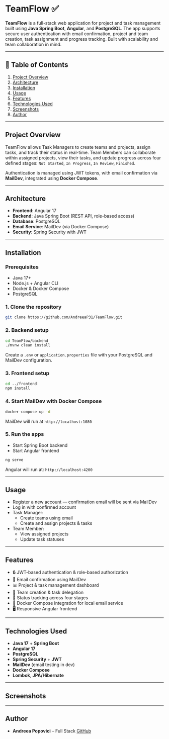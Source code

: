 # TeamFlow ✅

**TeamFlow** is a full-stack web application for project and task management built using **Java Spring Boot**, **Angular**, and **PostgreSQL**. The app supports secure user authentication with email confirmation, project and team creation, task assignment and progress tracking. Built with scalability and team collaboration in mind.

---

## 📑 Table of Contents
1. [Project Overview](#project-overview)
2. [Architecture](#architecture)
3. [Installation](#installation)
4. [Usage](#usage)
5. [Features](#features)
6. [Technologies Used](#technologies-used)
7. [Screenshots](#screenshots)
8. [Author](#author)

---

## Project Overview

TeamFlow allows Task Managers to create teams and projects, assign tasks, and track their status in real-time. Team Members can collaborate within assigned projects, view their tasks, and update progress across four defined stages: `Not Started`, `In Progress`, `In Review`, `Finished`.

Authentication is managed using JWT tokens, with email confirmation via **MailDev**, integrated using **Docker Compose**.

---

## Architecture

- **Frontend**: Angular 17 
- **Backend**: Java Spring Boot (REST API, role-based access)
- **Database**: PostgreSQL
- **Email Service**: MailDev (via Docker Compose)
- **Security**: Spring Security with JWT

---

## Installation

### Prerequisites
- Java 17+
- Node.js + Angular CLI
- Docker & Docker Compose
- PostgreSQL

### 1. Clone the repository
```bash
git clone https://github.com/AndreeaP31/TeamFlow.git
```

### 2. Backend setup
```bash
cd TeamFlow/backend
./mvnw clean install
```

Create a `.env` or `application.properties` file with your PostgreSQL and MailDev configuration.

### 3. Frontend setup
```bash
cd ../frontend
npm install
```

### 4. Start MailDev with Docker Compose
```bash
docker-compose up -d
```

MailDev will run at `http://localhost:1080`

### 5. Run the apps
- Start Spring Boot backend
- Start Angular frontend
```bash
ng serve
```

Angular will run at: `http://localhost:4200`

---

## Usage

- Register a new account — confirmation email will be sent via MailDev
- Log in with confirmed account
- Task Manager:
  - Create teams using email
  - Create and assign projects & tasks
- Team Member:
  - View assigned projects
  - Update task statuses

---

## Features

- 🔒 JWT-based authentication & role-based authorization
- 📧 Email confirmation using MailDev
- 📊 Project & task management dashboard
- 👥 Team creation & task delegation
- 🧩 Status tracking across four stages
- 🐳 Docker Compose integration for local email service
- 🖥️ Responsive Angular frontend

---

## Technologies Used

- **Java 17** + **Spring Boot**
- **Angular 17**
- **PostgreSQL**
- **Spring Security** + **JWT**
- **MailDev** (email testing in dev)
- **Docker Compose**
- **Lombok**, **JPA/Hibernate**

---

## Screenshots

---

## Author

- **Andreea Popovici** – Full Stack 
  [GitHub](https://github.com/AndreeaP31)

